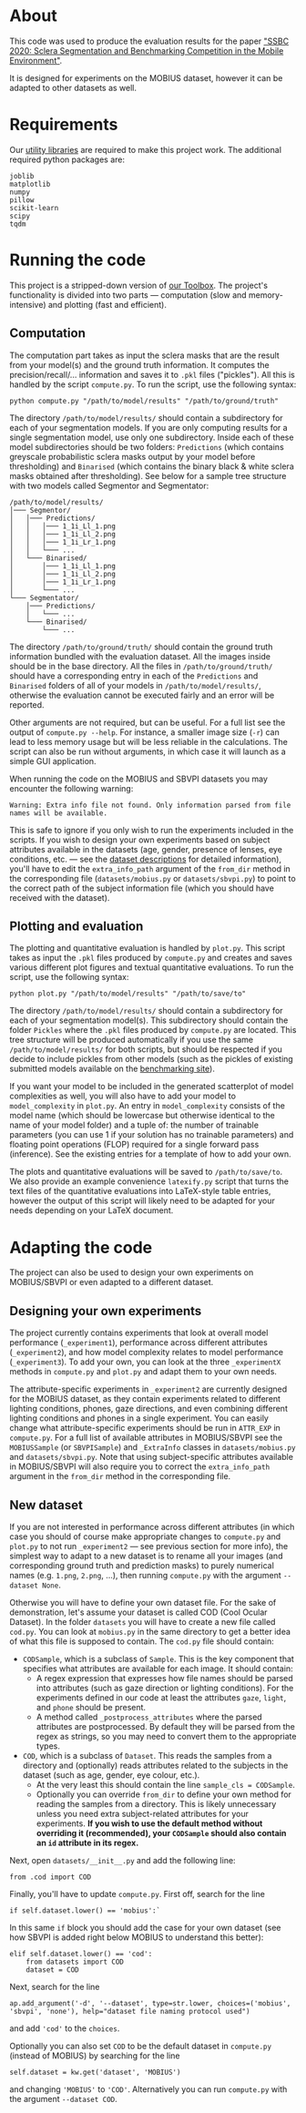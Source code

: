 # About
This code was used to produce the evaluation results for the paper ["SSBC 2020: Sclera Segmentation and Benchmarking Competition in the Mobile Environment"](https://sclera.fri.uni-lj.si/publications.html#SSBC_2020).

It is designed for experiments on the MOBIUS dataset, however it can be adapted to other datasets as well.

# Requirements
Our [utility libraries](https://sclera.fri.uni-lj.si/code.html#Libraries) are required to make this project work. The additional required python packages are:

	joblib
	matplotlib
	numpy
	pillow
	scikit-learn
	scipy
	tqdm

# Running the code
This project is a stripped-down version of [our Toolbox](https://sclera.fri.uni-lj.si/code.html#Toolbox). The project's functionality is divided into two parts — computation (slow and memory-intensive) and plotting (fast and efficient).

## Computation
The computation part takes as input the sclera masks that are the result from your model(s) and the ground truth information. It computes the precision/recall/... information and saves it to `.pkl` files ("pickles"). All this is handled by the script `compute.py`. To run the script, use the following syntax:

	python compute.py "/path/to/model/results" "/path/to/ground/truth"

The directory `/path/to/model/results/` should contain a subdirectory for each of your segmentation models. If you are only computing results for a single segmentation model, use only one subdirectory. Inside each of these model subdirectories should be two folders: `Predictions` (which contains greyscale probabilistic sclera masks output by your model before thresholding) and `Binarised` (which contains the binary black & white sclera masks obtained after thresholding). See below for a sample tree structure with two models called Segmentor and Segmentator:

	/path/to/model/results/
	│─── Segmentor/
	│	│─── Predictions/
	│	│   │─── 1_1i_Ll_1.png
	│	│   │─── 1_1i_Ll_2.png
	│	│   │─── 1_1i_Lr_1.png
	│	│   └─── ...
	│	└─── Binarised/
	│		│─── 1_1i_Ll_1.png
	│		│─── 1_1i_Ll_2.png
	│		│─── 1_1i_Lr_1.png
	│		└─── ...
	└─── Segmentator/
		│─── Predictions/
		│   └─── ...
		└─── Binarised/
			└─── ...

The directory `/path/to/ground/truth/` should contain the ground truth information bundled with the evaluation dataset. All the images inside should be in the base directory. All the files in `/path/to/ground/truth/` should have a corresponding entry in each of the `Predictions` and `Binarised` folders of all of your models in `/path/to/model/results/`, otherwise the evaluation cannot be executed fairly and an error will be reported.

Other arguments are not required, but can be useful. For a full list see the output of `compute.py --help`. For instance, a smaller image size (`-r`) can lead to less memory usage but will be less reliable in the calculations. The script can also be run without arguments, in which case it will launch as a simple GUI application.

When running the code on the MOBIUS and SBVPI datasets you may encounter the following warning:

	Warning: Extra info file not found. Only information parsed from file names will be available.
This is safe to ignore if you only wish to run the experiments included in the scripts. If you wish to design your own experiments based on subject attributes available in the datasets (age, gender, presence of lenses, eye conditions, etc. — see the [dataset descriptions](https://sclera.fri.uni-lj.si/datasets.html) for detailed information), you'll have to edit the `extra_info_path` argument of the `from_dir` method in the corresponding file (`datasets/mobius.py` or `datasets/sbvpi.py`) to point to the correct path of the subject information file (which you should have received with the dataset).

## Plotting and evaluation
The plotting and quantitative evaluation is handled by `plot.py`. This script takes as input the `.pkl` files produced by `compute.py` and creates and saves various different plot figures and textual quantitative evaluations. To run the script, use the following syntax:

	python plot.py "/path/to/model/results" "/path/to/save/to"

The directory `/path/to/model/results/` should contain a subdirectory for each of your segmentation model(s). This subdirectory should contain the folder `Pickles` where the `.pkl` files produced by `compute.py` are located. This tree structure will be produced automatically if you use the same `/path/to/model/results/` for both scripts, but should be respected if you decide to include pickles from other models (such as the pickles of existing submitted models available on the [benchmarking site](https://sclera.fri.uni-lj.si/benchmarking.html#Code)).

If you want your model to be included in the generated scatterplot of model complexities as well, you will also have to add your model to `model_complexity` in `plot.py`. An entry in `model_complexity` consists of the model name (which should be lowercase but otherwise identical to the name of your model folder) and a tuple of: the number of trainable parameters (you can use 1 if your solution has no trainable parameters) and floating point operations (FLOP) required for a single forward pass (inference). See the existing entries for a template of how to add your own.

The plots and quantitative evaluations will be saved to `/path/to/save/to`. We also provide an example convenience `latexify.py` script that turns the text files of the quantitative evaluations into LaTeX-style table entries, however the output of this script will likely need to be adapted for your needs depending on your LaTeX document.

# Adapting the code
The project can also be used to design your own experiments on MOBIUS/SBVPI or even adapted to a different dataset.

## Designing your own experiments
The project currently contains experiments that look at overall model performance (`_experiment1`), performance across different attributes (`_experiment2`), and how model complexity relates to model performance (`_experiment3`). To add your own, you can look at the three `_experimentX` methods in `compute.py` and `plot.py` and adapt them to your own needs.

The attribute-specific experiments in `_experiment2` are currently designed for the MOBIUS dataset, as they contain experiments related to different lighting conditions, phones, gaze directions, and even combining different lighting conditions and phones in a single experiment. You can easily change what attribute-specific experiments should be run in `ATTR_EXP` in `compute.py`. For a full list of available attributes in MOBIUS/SBVPI see the `MOBIUSSample` (or `SBVPISample`) and `_ExtraInfo` classes in `datasets/mobius.py` and `datasets/sbvpi.py`. Note that using subject-specific attributes available in MOBIUS/SBVPI will also require you to correct the `extra_info_path` argument in the `from_dir` method in the corresponding file.

## New dataset
If you are not interested in performance across different attributes (in which case you should of course make appropriate changes to `compute.py` and `plot.py` to not run `_experiment2` — see previous section for more info), the simplest way to adapt to a new dataset is to rename all your images (and corresponding ground truth and prediction masks) to purely numerical names (e.g. `1.png`, `2.png`, ...), then running `compute.py` with the argument `--dataset None`.

Otherwise you will have to define your own dataset file. For the sake of demonstration, let's assume your dataset is called COD (Cool Ocular Dataset). In the folder `datasets` you will have to create a new file called `cod.py`. You can look at `mobius.py` in the same directory to get a better idea of what this file is supposed to contain. The `cod.py` file should contain:

- `CODSample`, which is a subclass of `Sample`. This is the key component that specifies what attributes are available for each image. It should contain:
	- A regex expression that expresses how file names should be parsed into attributes (such as gaze direction or lighting conditions). For the experiments defined in our code at least the attributes `gaze`, `light`, and `phone` should be present.
	- A method called `_postprocess_attributes` where the parsed attributes are postprocessed. By default they will be parsed from the regex as strings, so you may need to convert them to the appropriate types.
- `COD`, which is a subclass of `Dataset`. This reads the samples from a directory and (optionally) reads attributes related to the subjects in the dataset (such as age, gender, eye colour, etc.).
	- At the very least this should contain the line `sample_cls = CODSample`.
	- Optionally you can override `from_dir` to define your own method for reading the samples from a directory. This is likely unnecessary unless you need extra subject-related attributes for your experiments. **If you wish to use the default method without overriding it (recommended), your `CODSample` should also contain an `id` attribute in its regex.**

Next, open `datasets/__init__.py` and add the following line:

	from .cod import COD

Finally, you'll have to update `compute.py`. First off, search for the line

	if self.dataset.lower() == 'mobius':`
In this same `if` block you should add the case for your own dataset (see how SBVPI is added right below MOBIUS to understand this better):

	elif self.dataset.lower() == 'cod':
		from datasets import COD
		dataset = COD

Next, search for the line

	ap.add_argument('-d', '--dataset', type=str.lower, choices=('mobius', 'sbvpi', 'none'), help="dataset file naming protocol used")
and add `'cod'` to the `choices`.

Optionally you can also set `COD` to be the default dataset in `compute.py` (instead of MOBIUS) by searching for the line

	self.dataset = kw.get('dataset', 'MOBIUS')
and changing `'MOBIUS'` to `'COD'`. Alternatively you can run `compute.py` with the argument `--dataset COD`.
